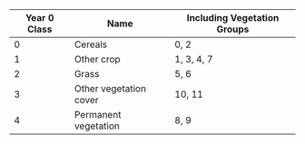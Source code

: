 | Year 0 Class | Name          | Including Vegetation Groups |
|----------------------|------------------------|--------------------------------------|
| 0                    | Cereals                | 0, 2                                 |
| 1                    | Other crop             | 1, 3, 4, 7                           |
| 2                    | Grass                  | 5, 6                                 |
| 3                    | Other vegetation cover | 10, 11                               |
| 4                    | Permanent vegetation   | 8, 9                                 |

